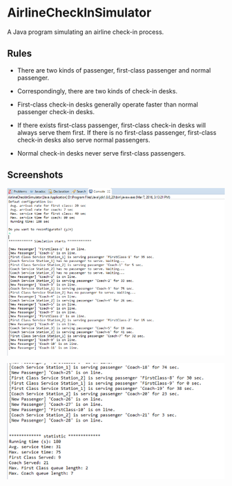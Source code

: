 # AirlineCheckInSimulator
A Java program simulating an airline check-in process.

## Rules

- There are two kinds of passenger, first-class passenger and normal passenger. 

- Correspondingly, there are two kinds of check-in desks. 

- First-class check-in desks generally operate faster than normal passenger check-in desks.

- If there exists first-class passenger, first-class check-in desks will always serve them first. If there is no first-class passenger, first-class check-in desks also serve normal passengers.

- Normal check-in desks never serve first-class passengers.


## Screenshots
![](/screenshots/AirlineCheckInSimulator.png?raw=true)

![](/screenshots/AirlineCheckInSimulator2.png?raw=true)


